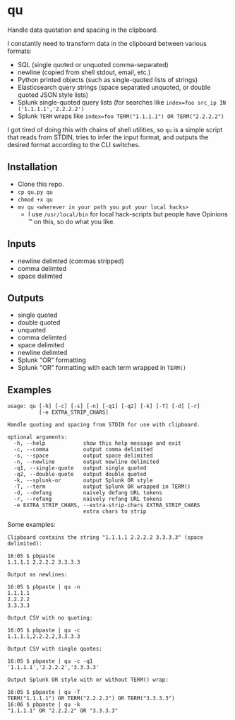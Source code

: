 # qu
Handle data quotation and spacing in the clipboard.

I constantly need to transform data in the clipboard between various formats:

- SQL (single quoted or unquoted comma-separated)
- newline (copied from shell stdout, email, etc.)
- Python printed objects (such as single-quoted lists of strings)
- Elasticsearch query strings (space separated unquoted, or double quoted JSON style lists)
- Splunk single-quoted query lists (for searches like `index=foo src_ip IN ('1.1.1.1','2.2.2.2')`
- Splunk `TERM` wraps like `index=foo TERM("1.1.1.1") OR TERM("2.2.2.2")`

I got tired of doing this with chains of shell utilities, so `qu` is a simple script that reads from STDIN, tries to infer the input format, and outputs the desired format according to the CLI switches.

## Installation
- Clone this repo.
- `cp qu.py qu`
- `chmod +x qu`
- `mv qu <wherever in your path you put your local hacks>`
  - I use `/usr/local/bin` for local hack-scripts but people have Opinions :tm: on this, so do what you like.

## Inputs
- newline delimted (commas stripped)
- comma delimted
- space delimted

## Outputs
- single quoted
- double quoted
- unquoted
- comma delimted
- space delimited
- newline delimted
- Splunk "OR" formatting
- Splunk "OR" formatting with each term wrapped in `TERM()`

## Examples
```
usage: qu [-h] [-c] [-s] [-n] [-q1] [-q2] [-k] [-T] [-d] [-r]
          [-e EXTRA_STRIP_CHARS]

Handle quoting and spacing from STDIN for use with clipboard.

optional arguments:
  -h, --help            show this help message and exit
  -c, --comma           output comma delimited
  -s, --space           output space delimited
  -n, --newline         output newline delimited
  -q1, --single-quote   output single quoted
  -q2, --double-quote   output double quoted
  -k, --splunk-or       output Splunk OR style
  -T, --term            output Splunk OR wrapped in TERM()
  -d, --defang          naively defang URL tokens
  -r, --refang          naively refang URL tokens
  -e EXTRA_STRIP_CHARS, --extra-strip-chars EXTRA_STRIP_CHARS
                        extra chars to strip
```

Some examples:

```
Clipboard contains the string "1.1.1.1 2.2.2.2 3.3.3.3" (space delimited):

16:05 $ pbpaste
1.1.1.1 2.2.2.2 3.3.3.3

Output as newlines:

16:05 $ pbpaste | qu -n
1.1.1.1
2.2.2.2
3.3.3.3

Output CSV with no quoting:

16:05 $ pbpaste | qu -c
1.1.1.1,2.2.2.2,3.3.3.3

Output CSV with single quotes:

16:05 $ pbpaste | qu -c -q1
'1.1.1.1','2.2.2.2','3.3.3.3'

Output Splunk OR style with or without TERM() wrap:

16:05 $ pbpaste | qu -T
TERM("1.1.1.1") OR TERM("2.2.2.2") OR TERM("3.3.3.3")
16:06 $ pbpaste | qu -k
"1.1.1.1" OR "2.2.2.2" OR "3.3.3.3"
```
